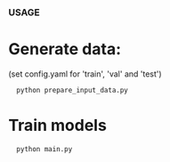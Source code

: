 ### USAGE

# Generate data:
(set config.yaml for 'train', 'val' and 'test')

      python prepare_input_data.py

# Train models

      python main.py
